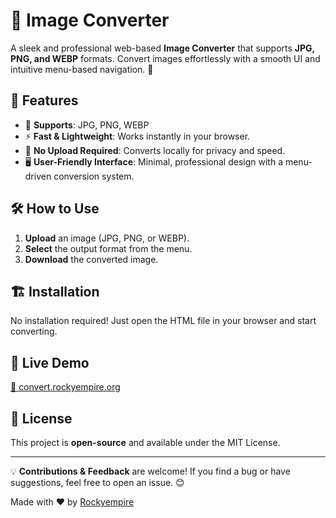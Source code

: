 # 🔄 Image Converter

A sleek and professional web-based **Image Converter** that supports **JPG, PNG, and WEBP** formats. Convert images effortlessly with a smooth UI and intuitive menu-based navigation. 🚀

## 🌟 Features
- 🎨 **Supports**: JPG, PNG, WEBP
- ⚡ **Fast & Lightweight**: Works instantly in your browser.
- 📂 **No Upload Required**: Converts locally for privacy and speed.
- 🖥️ **User-Friendly Interface**: Minimal, professional design with a menu-driven conversion system.

## 🛠️ How to Use
1. **Upload** an image (JPG, PNG, or WEBP).
2. **Select** the output format from the menu.
3. **Download** the converted image.

## 🏗️ Installation
No installation required! Just open the HTML file in your browser and start converting.

## 🚀 Live Demo
[🔗 convert.rockyempire.org](https://convert.rockyempire.org) 

## 📜 License
This project is **open-source** and available under the MIT License.

---

💡 **Contributions & Feedback** are welcome! If you find a bug or have suggestions, feel free to open an issue. 😊

Made with ❤️ by [Rockyempire](https://rockyempire.org)
